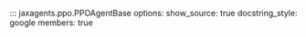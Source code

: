 [//]: # (::: jaxagents)
::: jaxagents.ppo.PPOAgentBase
    options:
        show_source: true
        docstring_style: google
        members: true
